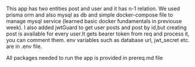 This app has two entities post and user and it has n-1 relation. We used prisma orm and also mysql as db and simple docker-compose file to manage mysql service (learned basic docker fundamentals in previouse week).
I also added jwtGuard to get user posts and post by id,but creating post is available for every user.It gets bearer token from req and process it, you can comment them.
env variables such as database url, jwt_secret etc. are in .env file.  

All packages needed to run the app is provided in prereq.md file 
